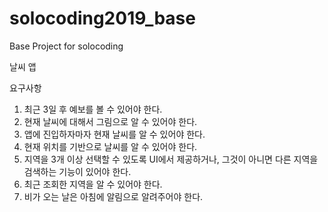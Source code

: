 # solocoding2019_base
Base Project for solocoding

날씨 앱

요구사항
  1. 최근 3일 후 예보를 볼 수 있어야 한다.
  2. 현재 날씨에 대해서 그림으로 알 수 있어야 한다.
  3. 앱에 진입하자마자 현재 날씨를 알 수 있어야 한다.
  4. 현재 위치를 기반으로 날씨를 알 수 있어야 한다.
  5. 지역을 3개 이상 선택할 수 있도록 UI에서 제공하거나, 그것이 아니면 다른 지역을 검색하는 기능이 있어야 한다.
  6. 최근 조회한 지역을 알 수 있어야 한다.
  7. 비가 오는 날은 아침에 알림으로 알려주어야 한다.
